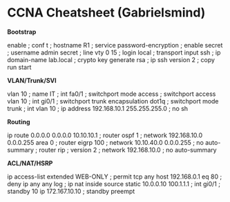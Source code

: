 # CCNA Cheatsheet (Gabrielsmind)

**Bootstrap**

enable ; conf t ; hostname R1 ; service password-encryption ; enable secret <pw> ; username admin secret <pw> ; line vty 0 15 ; login local ; transport input ssh ; ip domain-name lab.local ; crypto key generate rsa ; ip ssh version 2 ; copy run start

**VLAN/Trunk/SVI**

vlan 10 ; name IT ; int fa0/1 ; switchport mode access ; switchport access vlan 10 ; int gi0/1 ; switchport trunk encapsulation dot1q ; switchport mode trunk ; int vlan 10 ; ip address 192.168.10.1 255.255.255.0 ; no sh

**Routing**

ip route 0.0.0.0 0.0.0.0 10.10.10.1 ; router ospf 1 ; network 192.168.10.0 0.0.0.255 area 0 ; router eigrp 100 ; network 10.10.40.0 0.0.0.255 ; no auto-summary ; router rip ; version 2 ; network 192.168.10.0 ; no auto-summary

**ACL/NAT/HSRP**

ip access-list extended WEB-ONLY ; permit tcp any host 192.168.0.1 eq 80 ; deny ip any any log ; ip nat inside source static 10.0.0.10 100.1.1.1 ; int gi0/1 ; standby 10 ip 172.167.10.10 ; standby preempt
